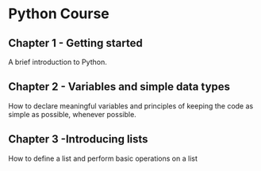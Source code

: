 # Python Course
## Chapter 1 - Getting started
A brief introduction to Python.
## Chapter 2 - Variables and simple data types
How to declare meaningful variables and principles of keeping the code as simple as possible, whenever possible.
## Chapter 3 -Introducing lists
How to define a list and perform basic operations on a list